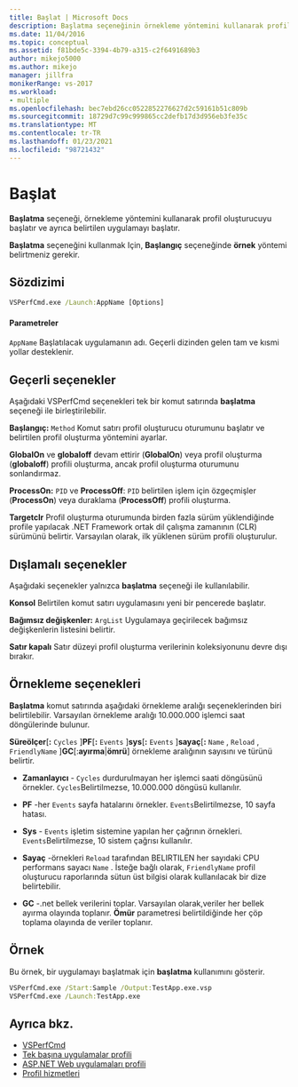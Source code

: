 ```yaml
---
title: Başlat | Microsoft Docs
description: Başlatma seçeneğinin örnekleme yöntemini kullanarak profil oluşturucuyu nasıl başlatacağınızı öğrenin ve ayrıca belirtilen uygulamayı başlatır.
ms.date: 11/04/2016
ms.topic: conceptual
ms.assetid: f81bde5c-3394-4b79-a315-c2f6491689b3
author: mikejo5000
ms.author: mikejo
manager: jillfra
monikerRange: vs-2017
ms.workload:
- multiple
ms.openlocfilehash: bec7ebd26cc0522852276627d2c59161b51c809b
ms.sourcegitcommit: 18729d7c99c999865cc2defb17d3d956eb3fe35c
ms.translationtype: MT
ms.contentlocale: tr-TR
ms.lasthandoff: 01/23/2021
ms.locfileid: "98721432"
---
```

# <a name="launch"></a>Başlat
**Başlatma** seçeneği, örnekleme yöntemini kullanarak profil oluşturucuyu başlatır ve ayrıca belirtilen uygulamayı başlatır.

 **Başlatma** seçeneğini kullanmak Için, **Başlangıç** seçeneğinde **örnek** yöntemi belirtmeniz gerekir.

## <a name="syntax"></a>Sözdizimi

```cmd
VSPerfCmd.exe /Launch:AppName [Options]
```

#### <a name="parameters"></a>Parametreler
 `AppName` Başlatılacak uygulamanın adı. Geçerli dizinden gelen tam ve kısmi yollar desteklenir.

## <a name="valid-options"></a>Geçerli seçenekler
 Aşağıdaki VSPerfCmd seçenekleri tek bir komut satırında **başlatma** seçeneği ile birleştirilebilir.

 **Başlangıç:** `Method` Komut satırı profil oluşturucu oturumunu başlatır ve belirtilen profil oluşturma yöntemini ayarlar.

 **GlobalOn** ve **globaloff** devam ettirir (**GlobalOn**) veya profil oluşturma (**globaloff**) profili oluşturma, ancak profil oluşturma oturumunu sonlandırmaz.

 **ProcessOn:** `PID` ve **ProcessOff**: `PID` belirtilen işlem için özgeçmişler (**ProcessOn**) veya duraklama (**ProcessOff**) profili oluşturma.

 **Targetclr** Profil oluşturma oturumunda birden fazla sürüm yüklendiğinde profile yapılacak .NET Framework ortak dil çalışma zamanının (CLR) sürümünü belirtir. Varsayılan olarak, ilk yüklenen sürüm profili oluşturulur.

## <a name="exclusive-options"></a>Dışlamalı seçenekler
 Aşağıdaki seçenekler yalnızca **başlatma** seçeneği ile kullanılabilir.

 **Konsol** Belirtilen komut satırı uygulamasını yeni bir pencerede başlatır.

 **Bağımsız değişkenler:** `ArgList` Uygulamaya geçirilecek bağımsız değişkenlerin listesini belirtir.

 **Satır kapalı** Satır düzeyi profil oluşturma verilerinin koleksiyonunu devre dışı bırakır.

## <a name="sampling-options"></a>Örnekleme seçenekleri
 **Başlatma** komut satırında aşağıdaki örnekleme aralığı seçeneklerinden biri belirtilebilir. Varsayılan örnekleme aralığı 10.000.000 işlemci saat döngülerinde bulunur.

 **Süreölçer**[**:** `Cycles` ]**PF**[**:** `Events` ]**sys**[**:** `Events` ]**sayaç**[**:** `Name` , `Reload` , `FriendlyName` ]**GC**[:**ayırma**&#124;**ömrü**] örnekleme aralığının sayısını ve türünü belirtir.

- **Zamanlayıcı** - `Cycles` durdurulmayan her işlemci saati döngüsünü örnekler. `Cycles`Belirtilmezse, 10.000.000 döngüsü kullanılır.

- **PF** -her `Events` sayfa hatalarını örnekler. `Events`Belirtilmezse, 10 sayfa hatası.

- **Sys** - `Events` işletim sistemine yapılan her çağrının örnekleri. `Events`Belirtilmezse, 10 sistem çağrısı kullanılır.

- **Sayaç** -örnekleri `Reload` tarafından BELIRTILEN her sayıdaki CPU performans sayacı `Name` . İsteğe bağlı olarak, `FriendlyName` profil oluşturucu raporlarında sütun üst bilgisi olarak kullanılacak bir dize belirtebilir.

- **GC** -.net bellek verilerini toplar. Varsayılan olarak,veriler her bellek ayırma olayında toplanır. **Ömür** parametresi belirtildiğinde her çöp toplama olayında de veriler toplanır.

## <a name="example"></a>Örnek
 Bu örnek, bir uygulamayı başlatmak için **başlatma** kullanımını gösterir.

```cmd
VSPerfCmd.exe /Start:Sample /Output:TestApp.exe.vsp
VSPerfCmd.exe /Launch:TestApp.exe
```

## <a name="see-also"></a>Ayrıca bkz.
- [VSPerfCmd](../profiling/vsperfcmd.md)
- [Tek başına uygulamalar profili](../profiling/command-line-profiling-of-stand-alone-applications.md)
- [ASP.NET Web uygulamaları profili](../profiling/command-line-profiling-of-aspnet-web-applications.md)
- [Profil hizmetleri](../profiling/command-line-profiling-of-services.md)
